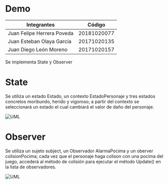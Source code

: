 # Demo
|Integrantes|Código|
|-----------|-----------|
|Juan Felipe Herrera Poveda|20181020077|
|Juan Esteban Olaya García|20171020135|
|Juan Diego León Moreno|20171020157|

Se implementa State y Observer

# State

Se utiliza un estado Estado, un contexto EstadoPersonaje y tres estados concretos moribundo, herido y vigoroso; a partir del contexto se seleccionará un estado el cual cambiará el valor de daño del personaje.

![UML](https://github.com/EstebanOG/Demo_de_personajes_V3/blob/master/st.png)

# Observer

Se utiliza un sujeto subject, un Observador AlarmaPocima y un oberver colisionPocima; cada vez que el personaje haga colison con una pocima del juego, accederá al método de colisión para ejecutar el método Update() en la lista de observadores.

![UML](https://github.com/EstebanOG/Demo_de_personajes_V3/blob/master/o.png)
